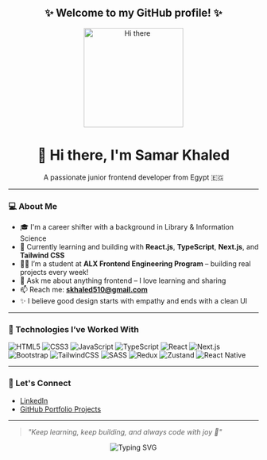 
<h2 align="center">✨ Welcome to my GitHub profile! ✨</h2>

<p align="center">
  <img src="https://media.giphy.com/media/QTfX9Ejfra3ZmNxh6B/giphy.gif" width="200" alt="Hi there">
</p>


<h1 align="center">👋 Hi there, I'm Samar Khaled</h1>

<p align="center">A passionate junior frontend developer from Egypt 🇪🇬</p>

---

### 💻 About Me

- 🎓 I'm a career shifter with a background in Library & Information Science  
- 🌱 Currently learning and building with **React.js**, **TypeScript**, **Next.js**, and **Tailwind CSS**
- 👩‍💻 I’m a student at **ALX Frontend Engineering Program** – building real projects every week!
- 💬 Ask me about anything frontend – I love learning and sharing
- 📫 Reach me: **skhaled510@gmail.com**
- ✨ I believe good design starts with empathy and ends with a clean UI

---

### 🚀 Technologies I’ve Worked With

![HTML5](https://img.shields.io/badge/HTML5-E34F26?style=flat&logo=html5&logoColor=white)
![CSS3](https://img.shields.io/badge/CSS3-1572B6?style=flat&logo=css3&logoColor=white)
![JavaScript](https://img.shields.io/badge/JavaScript-F7DF1E?style=flat&logo=javascript&logoColor=black)
![TypeScript](https://img.shields.io/badge/TypeScript-3178C6?style=flat&logo=typescript&logoColor=white)
![React](https://img.shields.io/badge/React-20232A?style=flat&logo=react&logoColor=61DAFB)
![Next.js](https://img.shields.io/badge/Next.js-black?style=flat&logo=next.js)
![Bootstrap](https://img.shields.io/badge/Bootstrap-7952B3?style=flat&logo=bootstrap&logoColor=white)
![TailwindCSS](https://img.shields.io/badge/Tailwind_CSS-38B2AC?style=flat&logo=tailwind-css&logoColor=white)
![SASS](https://img.shields.io/badge/Sass-hotpink?style=flat&logo=sass&logoColor=white)
![Redux](https://img.shields.io/badge/Redux-593D88?style=flat&logo=redux&logoColor=white)
![Zustand](https://img.shields.io/badge/Zustand-black?style=flat&logo=zustand&logoColor=white)
![React Native](https://img.shields.io/badge/React_Native-20232A?style=flat&logo=react&logoColor=61DAFB)

---

### 🔗 Let's Connect

- [LinkedIn](https://www.linkedin.com/in/samar-khaled2727)
- [GitHub Portfolio Projects](https://github.com/Samarmar2727?tab=repositories)

---

> *"Keep learning, keep building, and always code with joy 💙"*


<p align="center">
  <img src="https://readme-typing-svg.demolab.com/?lines=Welcome+to+my+world+of+code!;Always+learning+something+new!&center=true&width=500&height=40" alt="Typing SVG">
</p>


